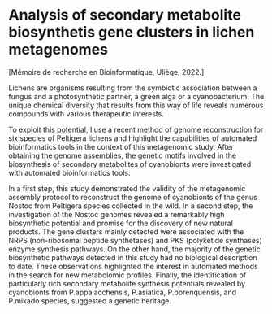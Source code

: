 # Analysis of secondary metabolite biosynthetis gene clusters in lichen metagenomes
[Mémoire de recherche en Bioinformatique, Uliège, 2022.]

Lichens are organisms resulting from the symbiotic association between a fungus and a photosynthetic partner, a green alga or a cyanobacterium. The unique chemical diversity that results from this way of life reveals numerous compounds with various therapeutic interests.

To exploit this potential, I use a recent method of genome reconstruction for six species of Peltigera lichens and highlight the capabilities of automated bioinformatics tools in the context of this metagenomic study. After obtaining the genome assemblies, the genetic motifs involved in the biosynthesis of secondary metabolites of cyanobionts were investigated with automated bioinformatics tools.

In a first step, this study demonstrated the validity of the metagenomic assembly protocol to reconstruct the genome of cyanobionts of the genus Nostoc from Peltigera species collected in the wild. In a second step, the investigation of the Nostoc genomes revealed a remarkably high biosynthetic potential and promise for the discovery of new natural products. The gene clusters mainly detected were associated with the NRPS (non-ribosomal peptide synthetases) and PKS (polyketide synthases) enzyme synthesis pathways. On the other hand, the majority of the genetic biosynthetic pathways detected in this study had no biological description to date. These observations highlighted the interest in automated methods in the search for new metabolomic profiles. Finally, the identification of particularly rich secondary metabolite synthesis potentials revealed by cyanobionts from P.appalacchensis, P.asiatica, P.borenquensis, and P.mikado species, suggested a genetic heritage.
